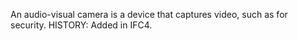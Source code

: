 An audio-visual camera is a device that captures video, such as for security.  HISTORY: Added in IFC4.
